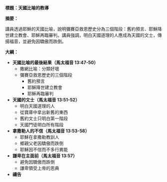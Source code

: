 **標題：天國比喻的教導**

**摘要：**

講員透過耶穌的天國比喻，說明彌賽亞救恩歷史分為三個階段：舊約預言、耶穌降世建立教會、耶穌再臨審判。講員強調，明白天國道理的人應成為天國的文士，傳揚福音，並避免因驕傲而跌倒。

**大綱：**

* **天國比喻的最後結果（馬太福音 13:47-50）**
    * 撒網比喻：分類好壞
    * 彌賽亞救恩歷史的三個階段
        * 舊約預言
        * 耶穌降世建立教會
        * 耶穌再臨審判
* **天國的文士（馬太福音 13:51-52）**
    * 明白天國道理的人
    * 從寶庫中拿出新舊的東西
    * 舊約文士只明白第一階段
    * 天國門徒明白所有階段
* **拿撒勒人的不信（馬太福音 13:53-58）**
    * 耶穌在拿撒勒教訓人
    * 鄉親父老因驕傲而跌倒
    * 耶穌因不信而不多行異能
* **謙卑在主面前（馬太福音 13:57）**
    * 避免因驕傲而跌倒
    * 謙卑領受上帝的恩典
* **禱告**